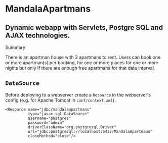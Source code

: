 # MandalaApartmans

## Dynamic webapp with Servlets, Postgre SQL and AJAX technologies.

Summary

There is an apartman house with 3 apartmans to rent. Users can book one or more apartman(s) per booking, for one or more places for one or more nights but only if there are enough free apartmans for that date interval.

## `DataSource`

Before deploying to a webserver create a `Resource` in the webserver's config (e.g. for Apache Tomcat in `conf/context.xml`).

```
<Resource name="jdbc/mandalaapartmans"
          type="javax.sql.DataSource"
          username="postgres"
          password="admin"
          driverClassName="org.postgresql.Driver"
          url="jdbc:postgresql://localhost:5432/MandalaApartmans"
          closeMethod="close"/>
```
